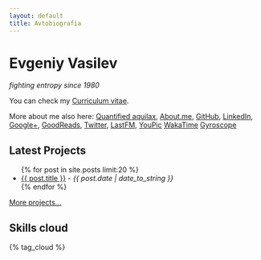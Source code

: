 ```yaml
---
layout: default
title: Avtobiografia
---
```


<div id="card">
  <h1>Evgeniy Vasilev</h1>
  <em>fighting entropy since 1980</em>
</div>

You can check my [Curriculum vitae](/cv.html).

More about me also here:
 [Quantified aquilax](https://quantified.avtobiografia.com/),
 [About.me](http://about.me/aquilax),
 [GitHub](https://github.com/aquilax),
 [LinkedIn](http://linkedin.com/in/aquilax),
 [Google+](https://plus.google.com/+EvgeniyVasilev),
 [GoodReads](http://www.goodreads.com/user/show/2821810-evgeniy-vasilev),
 [Twitter](http://twitter.com/aquilax),
 [LastFM](http://www.last.fm/user/aquilax),
 [YouPic](https://youpic.com/photographer/aquilax)
 [WakaTime](https://wakatime.com/@aquilax)
 [Gyroscope](https://gyrosco.pe/aquilax/)

<div id="projects">
  <h2>Latest Projects</h2>
  <ul>
    {% for post in site.posts limit:20 %}
      <li><a href="{{ post.url }}">{{ post.title }}</a> - <em>{{ post.date | date_to_string }}</em></li>
    {% endfor %}
  </ul>
  <p class="ar"><a href="/projects.html">More projects…</a></p>
</div>

<div class='cloud'>
  <h2>Skills cloud</h2>
	{% tag_cloud %}
</div>
